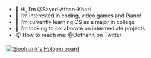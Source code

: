 - 👋 Hi, I’m @Sayed-Afnan-Khazi
- 👀 I’m interested in coding, video games and Piano!
- 🌱 I’m currently learning CS as a major in college
- 💞️ I’m looking to collaborate on intermediate projects
- 📫 How to reach me: @OofnanK on Twitter

<!---
Sayed-Afnan-Khazi/Sayed-Afnan-Khazi is a ✨ special ✨ repository because its `README.md` (this file) appears on your GitHub profile.
You can click the Preview link to take a look at your changes.
--->
[![@oofnank's Holopin board](https://holopin.me/oofnank)](https://holopin.io/@oofnank)

